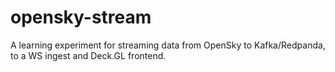 # opensky-stream
A learning experiment for streaming data from OpenSky to Kafka/Redpanda, to a WS ingest and Deck.GL frontend.
